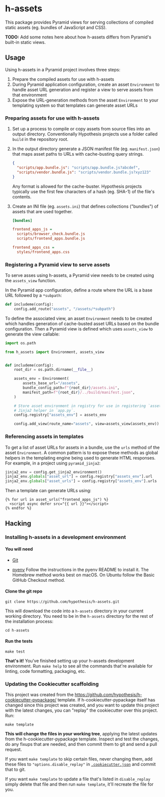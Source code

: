 # h-assets

This package provides Pyramid views for serving collections of compiled static
assets (eg. bundles of JavaScript and CSS).

**TODO:** Add some notes here about how h-assets differs from Pyramid's built-in
static views.

## Usage

Using h-assets in a Pyramid project involves three steps:

 1. Prepare the compiled assets for use with h-assets
 2. During Pyramid application configuration, create an asset `Environment`
    to handle asset URL generation and register a view to serve assets from that
    environment
 3. Expose the URL-generation methods from the asset `Environment` to your
    templating system so that templates can generate asset URLs

### Preparing assets for use with h-assets

1. Set up a process to compile or copy assets from source files into an
   output directory. Conventionally Hypothesis projects use a folder called
   `build` in the repository root.
2. In the output directory generate a JSON manifest file (eg. `manifest.json`)
    that maps asset paths to URLs with cache-busting query strings.

   ```json
   {
     "scripts/app.bundle.js": "scripts/app.bundle.js?abcdef",
     "scripts/vendor.bundle.js": "scripts/vendor.bundle.js?xyz123"
   }
   ```

   Any format is allowed for the cache-buster. Hypothesis projects typically use
   the first few characters of a hash (eg. SHA-1) of the file's contents.

3. Create an INI file (eg. `assets.ini`) that defines collections ("bundles")
   of assets that are used together.

   ```ini
   [bundles]

   frontend_apps_js =
     scripts/browser_check.bundle.js
     scripts/frontend_apps.bundle.js

   frontend_apps_css =
     styles/frontend_apps.css
   ```

### Registering a Pyramid view to serve assets

To serve asses using h-assets, a Pyramid view needs to be created using the
`assets_view` function.

In the Pyramid app configuration, define a route where the URL is a base URL
followed by a `*subpath`:

```py
def includeme(config):
    config.add_route("assets", "/assets/*subpath")
```

To define the associated view, an asset `Environment` needs to be created which
handles generation of cache-busted asset URLs based on the bundle
configuration. Then a Pyramid view is defined which uses `assets_view` to
generate the view callable:

```py
import os.path

from h_assets import Environment, assets_view


def includeme(config):
    root_dir = os.path.dirname(__file__)

    assets_env = Environment(
        assets_base_url="/assets",
        bundle_config_path=f"{root_dir}/assets.ini",
        manifest_path=f"{root_dir}/../build/manifest.json",
    )

    # Store asset environment in registry for use in registering `asset_urls`
    # Jinja2 helper in `app.py`.
    config.registry["assets_env"] = assets_env

    config.add_view(route_name="assets", view=assets_view(assets_env))
```

### Referencing assets in templates

To get a list of asset URLs for assets in a bundle, use the `urls` method of the
asset `Environment`. A common pattern is to expose these methods as global helpers
in the templating engine being used to generate HTML responses. For example,
in a project using `pyramid_jinja2`:

```py
jinja2_env = config.get_jinja2_environment()
jinja2_env.globals["asset_url"] = config.registry["assets_env"].url
jinja2_env.globals["asset_urls"] = config.registry["assets_env"].urls
```

Then a template can generate URLs using:

```jinja2
{% for url in asset_urls("frontend_apps_js") %}
  <script async defer src="{{ url }}"></script>
{% endfor %}
```

## Hacking

### Installing h-assets in a development environment

#### You will need

- [Git](https://git-scm.com/)

- [pyenv](https://github.com/pyenv/pyenv)
  Follow the instructions in the pyenv README to install it.
  The Homebrew method works best on macOS.
  On Ubuntu follow the Basic GitHub Checkout method.

#### Clone the git repo

```terminal
git clone https://github.com/hypothesis/h-assets.git
```

This will download the code into a `h-assets` directory
in your current working directory. You need to be in the
`h-assets` directory for the rest of the installation
process:

```terminal
cd h-assets
```

#### Run the tests

```terminal
make test
```

**That's it!** You’ve finished setting up your h-assets
development environment. Run `make help` to see all the commands that're
available for linting, code formatting, packaging, etc.

### Updating the Cookiecutter scaffolding

This project was created from the
https://github.com/hypothesis/h-cookiecutter-pypackage/ template.
If h-cookiecutter-pypackage itself has changed since this project was created, and
you want to update this project with the latest changes, you can "replay" the
cookiecutter over this project. Run:

```terminal
make template
```

**This will change the files in your working tree**, applying the latest
updates from the h-cookiecutter-pypackage template. Inspect and test the
changes, do any fixups that are needed, and then commit them to git and send a
pull request.

If you want `make template` to skip certain files, never changing them, add
these files to `"options.disable_replay"` in
[`.cookiecutter.json`](.cookiecutter.json) and commit that to git.

If you want `make template` to update a file that's listed in `disable_replay`
simply delete that file and then run `make template`, it'll recreate the file
for you.

